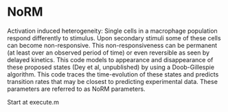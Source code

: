 # NoRM
Activation induced heterogeneity: Single cells in a macrophage population respond differently to stimulus. Upon secondary stimuli some of these cells can become non-responsive.
This non-responsiveness can be permanent (at least over an observed period of time) or even reversible as seen by delayed kinetics. This code models to appearance and disappearance 
of these proposed states (Dey et al, unpublished) by using a Doob-Gillespie algorithm. This code traces the time-evolution of these states and predicts transition rates that may
be closest to predicting experimental data. These parameters are referred to as NoRM parameters.

Start at execute.m

